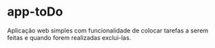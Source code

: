 # app-toDo
Aplicação web simples com funcionalidade de colocar tarefas a serem feitas e quando forem realizadas exclui-las.
